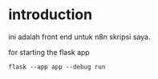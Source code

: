 # introduction

ini adalah front end untuk n8n skripsi saya.

for starting the flask app

```flask --app app --debug run```
